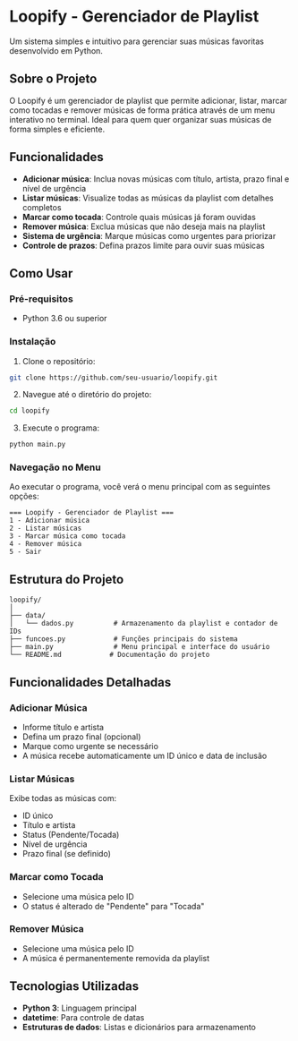 # Loopify - Gerenciador de Playlist

Um sistema simples e intuitivo para gerenciar suas músicas favoritas desenvolvido em Python.

## Sobre o Projeto

O Loopify é um gerenciador de playlist que permite adicionar, listar, marcar como tocadas e remover músicas de forma prática através de um menu interativo no terminal. Ideal para quem quer organizar suas músicas de forma simples e eficiente.

## Funcionalidades

-  **Adicionar música**: Inclua novas músicas com título, artista, prazo final e nível de urgência
-  **Listar músicas**: Visualize todas as músicas da playlist com detalhes completos
-  **Marcar como tocada**: Controle quais músicas já foram ouvidas
-  **Remover música**: Exclua músicas que não deseja mais na playlist
-  **Sistema de urgência**: Marque músicas como urgentes para priorizar
-  **Controle de prazos**: Defina prazos limite para ouvir suas músicas

## Como Usar

### Pré-requisitos

- Python 3.6 ou superior

### Instalação

1. Clone o repositório:
```bash
git clone https://github.com/seu-usuario/loopify.git
```

2. Navegue até o diretório do projeto:
```bash
cd loopify
```

3. Execute o programa:
```bash
python main.py
```

### Navegação no Menu

Ao executar o programa, você verá o menu principal com as seguintes opções:

```
=== Loopify - Gerenciador de Playlist ===
1 - Adicionar música
2 - Listar músicas
3 - Marcar música como tocada
4 - Remover música
5 - Sair
```

## Estrutura do Projeto

```
loopify/
│
├── data/
│   └── dados.py          # Armazenamento da playlist e contador de IDs
├── funcoes.py            # Funções principais do sistema
├── main.py               # Menu principal e interface do usuário
└── README.md            # Documentação do projeto
```

## Funcionalidades Detalhadas

### Adicionar Música
- Informe título e artista
- Defina um prazo final (opcional)
- Marque como urgente se necessário
- A música recebe automaticamente um ID único e data de inclusão

### Listar Músicas
Exibe todas as músicas com:
- ID único
- Título e artista
- Status (Pendente/Tocada)
- Nível de urgência
- Prazo final (se definido)

### Marcar como Tocada
- Selecione uma música pelo ID
- O status é alterado de "Pendente" para "Tocada"

### Remover Música
- Selecione uma música pelo ID
- A música é permanentemente removida da playlist

## Tecnologias Utilizadas

- **Python 3**: Linguagem principal
- **datetime**: Para controle de datas
- **Estruturas de dados**: Listas e dicionários para armazenamento
